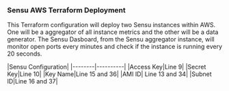### Sensu AWS Terraform Deployment

This Terraform configuration will deploy two Sensu instances within AWS. One will be a aggregator of all instance metrics and the other will be a data generator. The Sensu Dasboard, from the Sensu aggregator instance, will monitor open ports every minutes and check if the instance is running every 20 seconds.

|Sensu Configuration|
|--------|----------|
|Access Key|Line 9|
|Secret Key|Line 10|
|Key Name|Line 15 and 36|
|AMI ID| Line 13 and 34|
|Subnet ID|Line 16 and 37|

